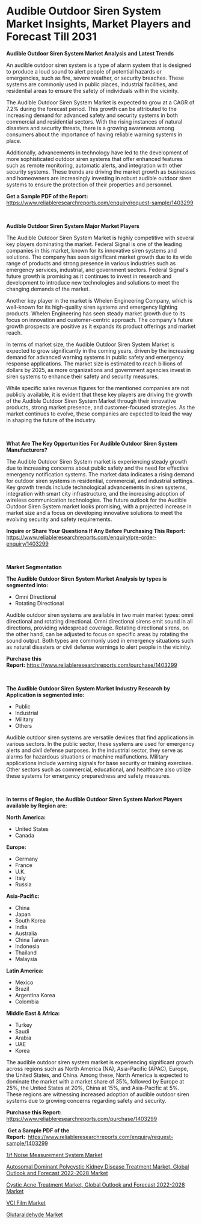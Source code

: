 <p><h1>Audible Outdoor Siren System Market Insights, Market Players and Forecast Till 2031</h1></p><p><strong>Audible Outdoor Siren System Market Analysis and Latest Trends</strong></p>
<p><p>An audible outdoor siren system is a type of alarm system that is designed to produce a loud sound to alert people of potential hazards or emergencies, such as fire, severe weather, or security breaches. These systems are commonly used in public places, industrial facilities, and residential areas to ensure the safety of individuals within the vicinity.</p><p>The Audible Outdoor Siren System Market is expected to grow at a CAGR of 7.2% during the forecast period. This growth can be attributed to the increasing demand for advanced safety and security systems in both commercial and residential sectors. With the rising instances of natural disasters and security threats, there is a growing awareness among consumers about the importance of having reliable warning systems in place.</p><p>Additionally, advancements in technology have led to the development of more sophisticated outdoor siren systems that offer enhanced features such as remote monitoring, automatic alerts, and integration with other security systems. These trends are driving the market growth as businesses and homeowners are increasingly investing in robust audible outdoor siren systems to ensure the protection of their properties and personnel.</p></p>
<p><strong>Get a Sample PDF of the Report:&nbsp;</strong> <a href="https://www.reliableresearchreports.com/enquiry/request-sample/1403299">https://www.reliableresearchreports.com/enquiry/request-sample/1403299</a></p>
<p>&nbsp;</p>
<p><strong>Audible Outdoor Siren System Major Market Players</strong></p>
<p><p>The Audible Outdoor Siren System Market is highly competitive with several key players dominating the market. Federal Signal is one of the leading companies in this market, known for its innovative siren systems and solutions. The company has seen significant market growth due to its wide range of products and strong presence in various industries such as emergency services, industrial, and government sectors. Federal Signal's future growth is promising as it continues to invest in research and development to introduce new technologies and solutions to meet the changing demands of the market.</p><p>Another key player in the market is Whelen Engineering Company, which is well-known for its high-quality siren systems and emergency lighting products. Whelen Engineering has seen steady market growth due to its focus on innovation and customer-centric approach. The company's future growth prospects are positive as it expands its product offerings and market reach.</p><p>In terms of market size, the Audible Outdoor Siren System Market is expected to grow significantly in the coming years, driven by the increasing demand for advanced warning systems in public safety and emergency response applications. The market size is estimated to reach billions of dollars by 2025, as more organizations and government agencies invest in siren systems to enhance their safety and security measures.</p><p>While specific sales revenue figures for the mentioned companies are not publicly available, it is evident that these key players are driving the growth of the Audible Outdoor Siren System Market through their innovative products, strong market presence, and customer-focused strategies. As the market continues to evolve, these companies are expected to lead the way in shaping the future of the industry.</p></p>
<p>&nbsp;</p>
<p><strong>What Are The Key Opportunities For Audible Outdoor Siren System Manufacturers?</strong></p>
<p><p>The Audible Outdoor Siren System market is experiencing steady growth due to increasing concerns about public safety and the need for effective emergency notification systems. The market data indicates a rising demand for outdoor siren systems in residential, commercial, and industrial settings. Key growth trends include technological advancements in siren systems, integration with smart city infrastructure, and the increasing adoption of wireless communication technologies. The future outlook for the Audible Outdoor Siren System market looks promising, with a projected increase in market size and a focus on developing innovative solutions to meet the evolving security and safety requirements.</p></p>
<p><strong>Inquire or Share Your Questions If Any Before Purchasing This Report:</strong> <a href="https://www.reliableresearchreports.com/enquiry/pre-order-enquiry/1403299">https://www.reliableresearchreports.com/enquiry/pre-order-enquiry/1403299</a></p>
<p>&nbsp;</p>
<p><strong>Market Segmentation</strong></p>
<p><strong>The Audible Outdoor Siren System Market Analysis by types is segmented into:</strong></p>
<p><ul><li>Omni Directional</li><li>Rotating Directional</li></ul></p>
<p><p>Audible outdoor siren systems are available in two main market types: omni directional and rotating directional. Omni directional sirens emit sound in all directions, providing widespread coverage. Rotating directional sirens, on the other hand, can be adjusted to focus on specific areas by rotating the sound output. Both types are commonly used in emergency situations such as natural disasters or civil defense warnings to alert people in the vicinity.</p></p>
<p><strong>Purchase this Report:&nbsp;</strong><a href="https://www.reliableresearchreports.com/purchase/1403299">https://www.reliableresearchreports.com/purchase/1403299</a></p>
<p>&nbsp;</p>
<p><strong>The Audible Outdoor Siren System Market Industry Research by Application is segmented into:</strong></p>
<p><ul><li>Public</li><li>Industrial</li><li>Military</li><li>Others</li></ul></p>
<p><p>Audible outdoor siren systems are versatile devices that find applications in various sectors. In the public sector, these systems are used for emergency alerts and civil defense purposes. In the industrial sector, they serve as alarms for hazardous situations or machine malfunctions. Military applications include warning signals for base security or training exercises. Other sectors such as commercial, educational, and healthcare also utilize these systems for emergency preparedness and safety measures.</p></p>
<p>&nbsp;</p>
<p><strong>In terms of Region, the Audible Outdoor Siren System Market Players available by Region are:</strong></p>
<p>
    <p> <strong> North America: </strong>
        <ul>
            <li>United States</li>
            <li>Canada</li>
        </ul>
        </p> 
    <p> <strong> Europe: </strong>
        <ul>
            <li>Germany</li>
            <li>France</li>
            <li>U.K.</li>
            <li>Italy</li>
            <li>Russia</li>
        </ul>
        </p> 
    <p> <strong> Asia-Pacific: </strong>
        <ul>
            <li>China</li>
            <li>Japan</li>
            <li>South Korea</li>
            <li>India</li>
            <li>Australia</li>
            <li>China Taiwan</li>
            <li>Indonesia</li>
            <li>Thailand</li>
            <li>Malaysia</li>
        </ul>
        </p> 
    <p> <strong> Latin America: </strong>
        <ul>
            <li>Mexico</li>
            <li>Brazil</li>
            <li>Argentina Korea</li>
            <li>Colombia</li>
        </ul>
        </p> 
    <p> <strong> Middle East & Africa: </strong>
        <ul>
            <li>Turkey</li>
            <li>Saudi</li>
            <li>Arabia</li>
            <li>UAE</li>
            <li>Korea</li>
        </ul>
    </p>
    </p>
<p><p>The audible outdoor siren system market is experiencing significant growth across regions such as North America (NA), Asia-Pacific (APAC), Europe, the United States, and China. Among these, North America is expected to dominate the market with a market share of 35%, followed by Europe at 25%, the United States at 20%, China at 15%, and Asia-Pacific at 5%. These regions are witnessing increased adoption of audible outdoor siren systems due to growing concerns regarding safety and security.</p></p>
<p><strong>Purchase this Report: </strong><a href="https://www.reliableresearchreports.com/purchase/1403299">https://www.reliableresearchreports.com/purchase/1403299</a></p>
<p>&nbsp;<strong>Get a Sample PDF of the Report:&nbsp;&nbsp;</strong><a href="https://www.reliableresearchreports.com/enquiry/request-sample/1403299">https://www.reliableresearchreports.com/enquiry/request-sample/1403299</a></p>
<p><strong></strong></p>
<p><p><a href="https://issuu.com/reportprime-2/docs/1f-noise-measurement-system-market-size-2030.pptx">1/f Noise Measurement System Market</a></p><p><a href="https://summer-dogwood-3e9.notion.site/Autosomal-Dominant-Polycystic-Kidney-Disease-Treatment-Market-Global-Outlook-and-Forecast-2022-2028-bf9c44bb80c14915bb31a3dee5b1f6ff">Autosomal Dominant Polycystic Kidney Disease Treatment Market, Global Outlook and Forecast 2022-2028 Market</a></p><p><a href="https://funky-papaya-cf4.notion.site/Cystic-Acne-Treatment-Market-Global-Outlook-and-Forecast-2022-2028-Market-Size-Growth-Outlook-from-0a608d5c31454b8d89f9633b778610b5">Cystic Acne Treatment Market, Global Outlook and Forecast 2022-2028 Market</a></p><p><a href="https://view.publitas.com/reportprime-1/vci-film-market-provides-a-comprehensive-analysis-including-a-macro-overview-of-the-market-as-well-as-micro-details-such-as-market-size-and-competitive-landscape/">VCI Film Market</a></p><p><a href="https://view.publitas.com/reportprime-1/glutaraldehyde-market-size-share-trends-analysis-report-by-application-regional-outlook-competitive-strategies-and-segment-forecasts-2024-2031/">Glutaraldehyde Market</a></p></p>